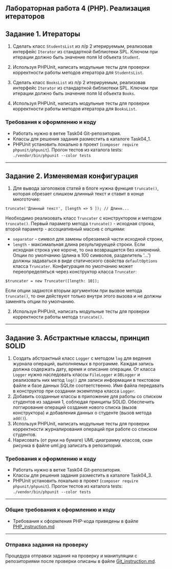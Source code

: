 ##                             Лабораторная работа 4 (PHP). Реализация итераторов
## Задание 1. Итераторы
1. Сделать класс `StudentsList` из л/р 2 итерируемым, реализовав интерфейс `Iterator` из стандартной библиотеки SPL. Ключом при итерации должно быть значение поля Id объекта `Student`.
2. Используя PHPUnit, написать модульные тесты для проверки корректности работы методов итератора для `StudentsList`.

1. Сделать класс `BooksList` из л/р 2 итерируемым, реализовав интерфейс `Iterator` из стандартной библиотеки SPL. Ключом при итерации должно быть значение поля Id объекта `Books`.
2. Используя PHPUnit, написать модульные тесты для проверки корректности работы методов итератора для `BooksList`.

### Требования к оформлению и коду
* Работать нужно в ветке Task04 Git-репозитория.
* Классы для решения задания разместить в каталоге Task04_1.
* PHPUnit установить локально в проект (`composer require phpunit/phpunit`). Прогон тестов из каталога tests: `./vendor/bin/phpunit --color tests`

- - -
## Задание 2. Изменяемая конфигурация
1.  Для вывода заголовков статей в блоге нужна функция `truncate()`, которая обрезает слишком длинный текст и ставит в конце многоточие:
```
truncate('Длинный текст', [length => 5 ]); // Длинн...
```
Необходимо реализовать класс `Truncater` с конструктором и методом `truncate()`. Первый параметр метода `truncate()` - исходная строка, второй параметр - ассоциативный массив с опциями:
* `separator` - символ для замены обрезаемой части исходной строки,
* `length` - максимальная длина результируещей строки. Если исходная строка уже короче, то она возвращается без изменений.
Опции по умолчанию (длина в 100 символов, разделитель '...') должны задаваться в виде статического свойства `defaultOptions` класса `Truncater`.
Конфигурация по умолчанию может переопределяться через конструктор класса `Truncater`:
```
$truncater = new Truncater([length: 10]);
```
Если опции задаются вторым аргументом при вызвое метода `truncate()`, то они действуют только внутри этого вызова и не должны заменять опции по умолчанию.

2. Используя PHPUnit, написать модульные тесты для проверки корректности работы метода `truncate()`.

- - -
## Задание 3. Абстрактные классы, принцип SOLID
1. Создать абстрактный класс `Logger` с методом `log` для ведения журнала операций, выполняемых в программе. Каждая запись должна содержать дату, время и описание операции.
От класса `Logger` нужно наследовать классы `FileLogger` и `DBLogger` и реализовать них метод `log()` для записи информации в текстовом файле и базе данных SQLite соответственно. Имя файла передавать в конструктор при создании экземпляра класса `Logger`.
2. Добавить созданные классы в приложение для работы со списком студентов из задания 1, соблюдая принципы SOLID. Обеспечить логгирование операций создания нового списка (вызов конструктора) и добавления данных о студенте (вызов метода `add()`).
3. Используя PHPUnit, написать модульные тесты для проверки корректности журналирования операций при работе со списком студентов.
4. Нарисовать (от руки на бумаге) UML-диаграмму классов, скан рисунка в файле uml.jpg записать в репозиторий.


### Требования к оформлению и коду
* Работать нужно в ветке Task04 Git-репозитория.
* Классы для решения задания разместить в каталоге Task04_3.
* PHPUnit установить локально в проект (`composer require phpunit/phpunit`). Прогон тестов из каталога tests: `./vendor/bin/phpunit --color tests`

- - -

### Общие требования к оформлению и коду
* Требования к оформления PHP-кода приведены в файле [PHP_instruction.md](PHP_instruction.md)

- - -

### Отправка задания на проверку
Процедура отправки задания на проверку и манипуляции с репозиториями после проверки описаны в файле [Git_instruction.md](Git_instruction.md).
